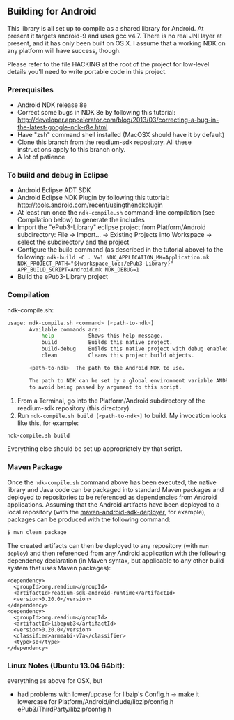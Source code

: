 ## Building for Android

This library is all set up to compile as a shared library for Android. At present it targets android-9 and uses gcc v4.7. There is no real JNI layer at present, and it has only been built on OS X. I assume that a working NDK on any platform will have success, though.

Please refer to the file HACKING at the root of the project for low-level details you'll need to write portable code in this project.

### Prerequisites

* Android NDK release 8e
* Correct some bugs in NDK 8e by following this tutorial:
    http://developer.appcelerator.com/blog/2013/03/correcting-a-bug-in-the-latest-google-ndk-r8e.html
* Have "zsh" command shell installed (MacOSX should have it by default)
* Clone this branch from the readium-sdk repository. All these instructions apply to this branch only.
* A lot of patience

### To build and debug in Eclipse

* Android Eclipse ADT SDK
* Android Eclipse NDK Plugin by following this tutorial:
    http://tools.android.com/recent/usingthendkplugin
* At least run once the `ndk-compile.sh` command-line compilation (see Compilation below) to generate the includes
* Import the "ePub3-Library" eclipse project from Platform/Android subdirectory:
    File -> Import... -> Existing Projects into Workspace -> select the subdirectory and the project
* Configure the build command (as described in the tutorial above) to the following:
    `ndk-build -C . V=1 NDK_APPLICATION_MK=Application.mk NDK_PROJECT_PATH="${workspace_loc:/ePub3-Library}" APP_BUILD_SCRIPT=Android.mk NDK_DEBUG=1`
* Build the ePub3-Library project

### Compilation

ndk-compile.sh:
```bash
usage: ndk-compile.sh <command> [<path-to-ndk>]
       Available commands are:
           help           Shows this help message.
           build          Builds this native project.
           build-debug    Builds this native project with debug enabled.
           clean          Cleans this project build objects.

       <path-to-ndk>  The path to the Android NDK to use.

       The path to NDK can be set by a global environment variable ANDROID_NDK,
       to avoid being passed by argument to this script.
```

1. From a Terminal, go into the Platform/Android subdirectory of the readium-sdk repository (this directory).
2. Run `ndk-compile.sh build [<path-to-ndk>]` to build. My invocation looks like this, for example:

```bash
ndk-compile.sh build
```

Everything else should be set up appropriately by that script.

### Maven Package

Once the `ndk-compile.sh` command above has been executed, the native library
and Java code can be packaged into standard Maven packages and deployed to
repositories to be referenced as dependencies from Android applications.
Assuming that the Android artifacts have been deployed to a local repository
(with the [maven-android-sdk-deployer](https://github.com/simpligility/maven-android-sdk-deployer),
for example), packages can be produced with the following command:

```bash
$ mvn clean package
```

The created artifacts can then be deployed to any repository (with `mvn deploy`)
and then referenced from any Android application with the following dependency
declaration (in Maven syntax, but applicable to any other build system that
uses Maven packages):

```
<dependency>
  <groupId>org.readium</groupId>
  <artifactId>readium-sdk-android-runtime</artifactId>
  <version>0.20.0</version>
</dependency>
<dependency>
  <groupId>org.readium</groupId>
  <artifactId>libepub3</artifactId>
  <version>0.20.0</version>
  <classifier>armeabi-v7a</classifier>
  <type>so</type>
</dependency>
```

### Linux Notes (Ubuntu 13.04 64bit):


everything as above for OSX, but

* had problems with lower/upcase for libzip's Config.h -> make it lowercase for
  Platform/Android/include/libzip/config.h
  ePub3/ThirdParty/libzip/config.h
